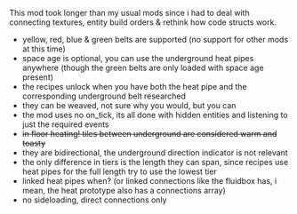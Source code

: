 This mod took longer than my usual mods since i had to deal with connecting textures, entity build orders & rethink how code structs work.

- yellow, red, blue & green belts are supported (no support for other mods at this time)
- space age is optional, you can use the underground heat pipes anywhere (though the green belts are only loaded with space age present)
- the recipes unlock when you have both the heat pipe and the corresponding underground belt researched
- they can be weaved, not sure why you would, but you can
- the mod uses no on_tick, its all done with hidden entities and listening to just the required events
- ~~in floor heating! tiles between underground are considered warm and toasty~~
- they are bidirectional, the underground direction indicator is not relevant
- the only difference in tiers is the length they can span, since recipes use heat pipes for the full length try to use the lowest tier
- linked heat pipes when? (or linked connections like the fluidbox has, i mean, the heat prototype also has a connections array)
- no sideloading, direct connections only

